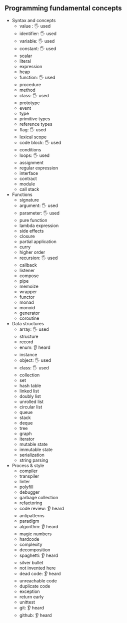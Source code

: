 ## Programming fundamental concepts

- Syntax and concepts
  - value : 🖐️ used
  - identifier: 🖐️ used
  - variable: 🖐️ used
  - constant: 🖐️ used
  - scalar
  - literal
  - expression
  - heap
  - function: 🖐️ used
  - procedure
  - method
  - class: 🖐️ used
  - prototype
  - event
  - type
  - primitive types
  - reference types
  - flag: 🖐️ used
  - lexical scope
  - code block: 🖐️ used
  - conditions
  - loops: 🖐️ used
  - assignment
  - regular expression
  - interface
  - contract
  - module
  - call stack
- Functions
  - signature
  - argument: 🖐️ used
  - parameter: 🖐️ used
  - pure function
  - lambda expression
  - side effects
  - closure
  - partial application
  - curry
  - higher order
  - recursion: 🖐️ used
  - callback
  - listener
  - compose
  - pipe
  - memoize
  - wrapper
  - functor
  - monad
  - monoid
  - generator
  - coroutine
- Data structures
  - array: 🖐️ used
  - structure
  - record
  - enum: 👂 heard
  - instance
  - object: 🖐️ used
  - class: 🖐️ used
  - collection
  - set
  - hash table
  - linked list
  - doubly list
  - unrolled list
  - circular list
  - queue
  - stack
  - deque
  - tree
  - graph
  - iterator
  - mutable state
  - immutable state
  - serialization
  - string parsing
- Process & style
  - compiler
  - transpiler
  - linter
  - polyfill
  - debugger
  - garbage collection
  - refactoring
  - code review: 👂 heard
  - antipatterns
  - paradigm
  - algorithm: 👂 heard
  - magic numbers
  - hardcode
  - complexity
  - decomposition
  - spaghetti: 👂 heard
  - silver bullet
  - not invented here
  - dead code: 👂 heard
  - unreachable code 
  - duplicate code
  - exception
  - return early
  - unittest
  - git: 👂 heard
  - github: 👂 heard
